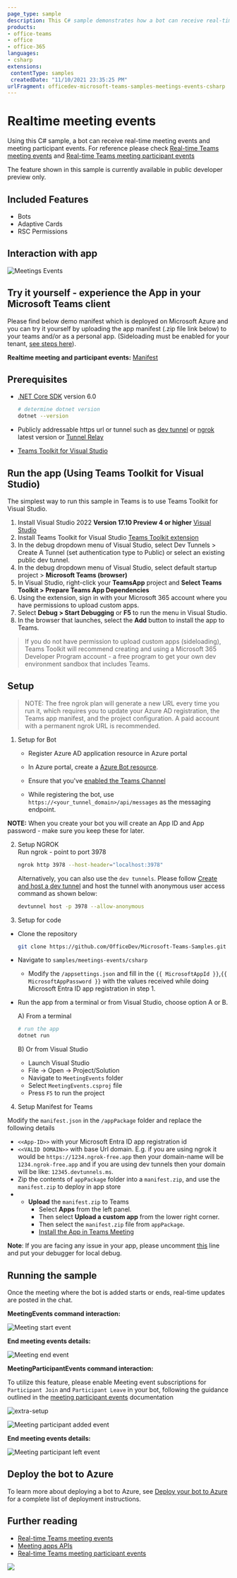 ```yaml
---
page_type: sample
description: This C# sample demonstrates how a bot can receive real-time updates for meeting events and participant activities within Microsoft Teams.
products:
- office-teams
- office
- office-365
languages:
- csharp
extensions:
 contentType: samples
 createdDate: "11/10/2021 23:35:25 PM"
urlFragment: officedev-microsoft-teams-samples-meetings-events-csharp
---
```


# Realtime meeting events

Using this C# sample, a bot can receive real-time meeting events and meeting participant events.
For reference please check [Real-time Teams meeting events](https://docs.microsoft.com/microsoftteams/platform/apps-in-teams-meetings/api-references?tabs=dotnet)
and [Real-time Teams meeting participant events](https://learn.microsoft.com/microsoftteams/platform/apps-in-teams-meetings/meeting-apps-apis?branch=pr-8455&tabs=dotnet%2Cparticipant-join-event#get-participant-events)

The feature shown in this sample is currently available in public developer preview only.

## Included Features
* Bots
* Adaptive Cards
* RSC Permissions

## Interaction with app

![Meetings Events](MeetingEvents/Images/MeetingsEvents.gif)

## Try it yourself - experience the App in your Microsoft Teams client
Please find below demo manifest which is deployed on Microsoft Azure and you can try it yourself by uploading the app manifest (.zip file link below) to your teams and/or as a personal app. (Sideloading must be enabled for your tenant, [see steps here](https://docs.microsoft.com/microsoftteams/platform/concepts/build-and-test/prepare-your-o365-tenant#enable-custom-teams-apps-and-turn-on-custom-app-uploading)).

**Realtime meeting and participant events:** [Manifest](/samples/meetings-events/csharp/demo-manifest/Meetings-Events.zip)

## Prerequisites

- [.NET Core SDK](https://dotnet.microsoft.com/download) version 6.0

  ```bash
  # determine dotnet version
  dotnet --version
  ```
- Publicly addressable https url or tunnel such as [dev tunnel](https://learn.microsoft.com/en-us/azure/developer/dev-tunnels/get-started?tabs=windows) or [ngrok](https://ngrok.com/) latest version or [Tunnel Relay](https://github.com/OfficeDev/microsoft-teams-tunnelrelay) 
- [Teams Toolkit for Visual Studio](https://learn.microsoft.com/en-us/microsoftteams/platform/toolkit/toolkit-v4/install-teams-toolkit-vs?pivots=visual-studio-v17-7)

## Run the app (Using Teams Toolkit for Visual Studio)

The simplest way to run this sample in Teams is to use Teams Toolkit for Visual Studio.
1. Install Visual Studio 2022 **Version 17.10 Preview 4 or higher** [Visual Studio](https://visualstudio.microsoft.com/downloads/)
1. Install Teams Toolkit for Visual Studio [Teams Toolkit extension](https://learn.microsoft.com/en-us/microsoftteams/platform/toolkit/toolkit-v4/install-teams-toolkit-vs?pivots=visual-studio-v17-7)
1. In the debug dropdown menu of Visual Studio, select Dev Tunnels > Create A Tunnel (set authentication type to Public) or select an existing public dev tunnel.
1. In the debug dropdown menu of Visual Studio, select default startup project > **Microsoft Teams (browser)**
1. In Visual Studio, right-click your **TeamsApp** project and **Select Teams Toolkit > Prepare Teams App Dependencies**
1. Using the extension, sign in with your Microsoft 365 account where you have permissions to upload custom apps.
1. Select **Debug > Start Debugging** or **F5** to run the menu in Visual Studio.
1. In the browser that launches, select the **Add** button to install the app to Teams.
> If you do not have permission to upload custom apps (sideloading), Teams Toolkit will recommend creating and using a Microsoft 365 Developer Program account - a free program to get your own dev environment sandbox that includes Teams.

## Setup
> NOTE: The free ngrok plan will generate a new URL every time you run it, which requires you to update your Azure AD registration, the Teams app manifest, and the project configuration. A paid account with a permanent ngrok URL is recommended.

1) Setup for Bot
   - Register Azure AD application resource in Azure portal
   - In Azure portal, create a [Azure Bot resource](https://docs.microsoft.com/azure/bot-service/bot-builder-authentication?view=azure-bot-service-4.0&tabs=csharp%2Caadv2).

   - Ensure that you've [enabled the Teams Channel](https://docs.microsoft.com/azure/bot-service/channel-connect-teams?view=azure-bot-service-4.0)
   - While registering the bot, use `https://<your_tunnel_domain>/api/messages` as the messaging endpoint.

  **NOTE:** When you create your bot you will create an App ID and App password - make sure you keep these for later.

2) Setup NGROK  
   Run ngrok - point to port 3978

   ```bash
   ngrok http 3978 --host-header="localhost:3978"
   ```  

   Alternatively, you can also use the `dev tunnels`. Please follow [Create and host a dev tunnel](https://learn.microsoft.com/en-us/azure/developer/dev-tunnels/get-started?tabs=windows) and host the tunnel with anonymous user access command as shown below:

   ```bash
   devtunnel host -p 3978 --allow-anonymous
   ```

3) Setup for code   
- Clone the repository

    ```bash
    git clone https://github.com/OfficeDev/Microsoft-Teams-Samples.git

- Navigate to `samples/meetings-events/csharp` 
    - Modify the `/appsettings.json` and fill in the `{{ MicrosoftAppId }}`,`{{ MicrosoftAppPassword }}` with the values received while doing Microsoft Entra ID app registration in step 1.

- Run the app from a terminal or from Visual Studio, choose option A or B.

  A) From a terminal

  ```bash
  # run the app
  dotnet run
  ```

  B) Or from Visual Studio

  - Launch Visual Studio
  - File -> Open -> Project/Solution
  - Navigate to `MeetingEvents` folder
  - Select `MeetingEvents.csproj` file
  - Press `F5` to run the project

4) Setup Manifest for Teams

Modify the `manifest.json` in the `/appPackage` folder and replace the following details

   - `<<App-ID>>` with your Microsoft Entra ID app registration id   
   - `<<VALID DOMAIN>>` with base Url domain. E.g. if you are using ngrok it would be `https://1234.ngrok-free.app` then your domain-name will be `1234.ngrok-free.app` and if you are using dev tunnels then your domain will be like: `12345.devtunnels.ms`.
   - Zip the contents of `appPackage` folder into a `manifest.zip`, and use the `manifest.zip` to deploy in app store
   - - **Upload** the `manifest.zip` to Teams
         - Select **Apps** from the left panel.
         - Then select **Upload a custom app** from the lower right corner.
         - Then select the `manifest.zip` file from `appPackage`.
         - [Install the App in Teams Meeting](https://docs.microsoft.com/microsoftteams/platform/apps-in-teams-meetings/teams-apps-in-meetings?view=msteams-client-js-latest#meeting-lifecycle-scenarios)

**Note**: If you are facing any issue in your app, please uncomment [this](https://github.com/OfficeDev/Microsoft-Teams-Samples/blob/main/samples/meetings-events/csharp/MeetingEvents/AdapterWithErrorHandler.cs#L25) line and put your debugger for local debug.

## Running the sample
Once the meeting where the bot is added starts or ends, real-time updates are posted in the chat.

**MeetingEvents command interaction:**   

![Meeting start event](MeetingEvents/Images/meeting-start.png)

**End meeting events details:**   

![Meeting end event](MeetingEvents/Images/meeting-end.png)

**MeetingParticipantEvents command interaction:**   

To utilize this feature, please enable Meeting event subscriptions for `Participant Join` and `Participant Leave` in your bot, following the guidance outlined in the [meeting participant events](https://learn.microsoft.com/microsoftteams/platform/apps-in-teams-meetings/meeting-apps-apis?branch=pr-en-us-8455&tabs=channel-meeting%2Cguest-user%2Cone-on-one-call%2Cdotnet%2Cparticipant-join-event#receive-meeting-participant-events) documentation

![extra-setup](MeetingEvents/Images/extra-setup.png)

![Meeting participant added event](MeetingEvents/Images/meeting-participant-added.png)

**End meeting events details:**   

![Meeting participant left event](MeetingEvents/Images/meeting-participant-left.png)

## Deploy the bot to Azure

To learn more about deploying a bot to Azure, see [Deploy your bot to Azure](https://aka.ms/azuredeployment) for a complete list of deployment instructions.

## Further reading

- [Real-time Teams meeting events](https://docs.microsoft.com/microsoftteams/platform/apps-in-teams-meetings/api-references?tabs=dotnet)
- [Meeting apps APIs](https://learn.microsoft.com/microsoftteams/platform/apps-in-teams-meetings/meeting-apps-apis?tabs=dotnet)
- [Real-time Teams meeting participant events](https://learn.microsoft.com/microsoftteams/platform/apps-in-teams-meetings/meeting-apps-apis?branch=pr-en-us-8455&tabs=channel-meeting%2Cguest-user%2Cone-on-one-call%2Cdotnet%2Cparticipant-join-event#receive-meeting-participant-events)

<img src="https://pnptelemetry.azurewebsites.net/microsoft-teams-samples/samples/meetings-events-csharp" />